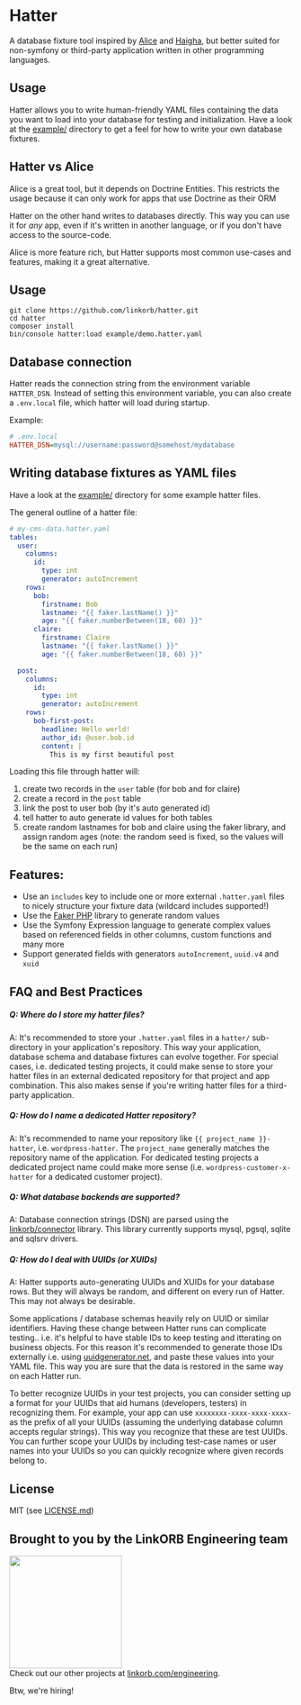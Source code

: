 # Hatter

A database fixture tool inspired by [Alice](https://github.com/nelmio/alice) and [Haigha](https://github.com/linkorb/haigha), but better suited for non-symfony or third-party application written in other programming languages.

## Usage

Hatter allows you to write human-friendly YAML files containing the data you want to load into your database for testing and initialization. Have a look at the [example/](example/) directory to get a feel for how to write your own database fixtures.

## Hatter vs Alice

Alice is a great tool, but it depends on Doctrine Entities.
This restricts the usage because it can only work for apps that use Doctrine as their ORM

Hatter on the other hand writes to databases directly. This way you can use it for *any* app, even if it's written in another language, or if you don't have access to the source-code.

Alice is more feature rich, but Hatter supports most common use-cases and features, making it a great alternative.

## Usage

```
git clone https://github.com/linkorb/hatter.git
cd hatter
composer install
bin/console hatter:load example/demo.hatter.yaml
```

## Database connection

Hatter reads the connection string from the environment variable `HATTER_DSN`. 
Instead of setting this environment variable, you can also create a `.env.local` file, which hatter will load during startup.

Example:

```ini
# .env.local
HATTER_DSN=mysql://username:password@somehost/mydatabase
```

## Writing database fixtures as YAML files

Have a look at the [example/](example/) directory for some example hatter files.

The general outline of a hatter file:

```yaml
# my-cms-data.hatter.yaml
tables:
  user:
    columns:
      id:
        type: int
        generator: autoIncrement
    rows:
      bob:
        firstname: Bob
        lastname: "{{ faker.lastName() }}"
        age: "{{ faker.numberBetween(18, 60) }}"
      claire:
        firstname: Claire
        lastname: "{{ faker.lastName() }}"
        age: "{{ faker.numberBetween(18, 60) }}"

  post:
    columns:
      id:
        type: int
        generator: autoIncrement
    rows:
      bob-first-post:
        headline: Hello world!
        author_id: @user.bob.id
        content: |
          This is my first beautiful post      
```

Loading this file through hatter will:

1. create two records in the `user` table (for bob and for claire)
2. create a record in the `post` table
3. link the post to user bob (by it's auto generated id)
4. tell hatter to auto generate id values for both tables
5. create random lastnames for bob and claire using the faker library, and assign random ages (note: the random seed is fixed, so the values will be the same on each run)

## Features:

* Use an `includes` key to include one or more external `.hatter.yaml` files to nicely structure your fixture data (wildcard includes supported!)
* Use the [Faker PHP](https://fakerphp.github.io/) library to generate random values
* Use the Symfony Expression language to generate complex values based on referenced fields in other columns, custom functions and many more
* Support generated fields with generators `autoIncrement`, `uuid.v4` and `xuid`

## FAQ and Best Practices

##### Q: Where do I store my hatter files?

A: It's recommended to store your `.hatter.yaml` files in a `hatter/` sub-directory in your application's repository. This way your application, database schema and database fixtures can evolve together. 
For special cases, i.e. dedicated testing projects, it could make sense to store your hatter files in an external dedicated repository for that project and app combination. This also makes sense if you're writing hatter files for a third-party application.

##### Q: How do I name a dedicated Hatter repository?

A: It's recommended to name your repository like `{{ project_name }}-hatter`, i.e. `wordpress-hatter`. The `project_name` generally matches the repository name of the application. For dedicated testing projects a dedicated project name could make more sense (i.e. `wordpress-customer-x-hatter` for a dedicated customer project).

##### Q: What database backends are supported?

A: Database connection strings (DSN) are parsed using the [linkorb/connector](https://github.com/linkorb/connector) library. This library currently supports mysql, pgsql, sqlite and sqlsrv drivers.

##### Q: How do I deal with UUIDs (or XUIDs)

A: Hatter supports auto-generating UUIDs and XUIDs for your database rows. But they will always be random, and different on every run of Hatter. This may not always be desirable.

Some applications / database schemas heavily rely on UUID or similar identifiers. Having these change between Hatter runs can complicate testing.. i.e. it's helpful to have stable IDs to keep testing and itterating on business objects. For this reason it's recommended to generate those IDs externally i.e. using [uuidgenerator.net](https://www.uuidgenerator.net/version4), and paste these values into your YAML file. This way you are sure that the data is restored in the same way on each Hatter run.

To better recognize UUIDs in your test projects, you can consider setting up a format for your UUIDs that aid humans (developers, testers) in recognizing them. For example, your app can use `xxxxxxxx-xxxx-xxxx-xxxx-` as the prefix of all your UUIDs (assuming the underlying database column accepts regular strings). This way you recognize that these are test UUIDs. You can further scope your UUIDs by including test-case names or user names into your UUIDs so you can quickly recognize where given records belong to.


## License

MIT (see [LICENSE.md](LICENSE.md))

## Brought to you by the LinkORB Engineering team

<img src="http://www.linkorb.com/d/meta/tier1/images/linkorbengineering-logo.png" width="200px" /><br />
Check out our other projects at [linkorb.com/engineering](http://www.linkorb.com/engineering).

Btw, we're hiring!

